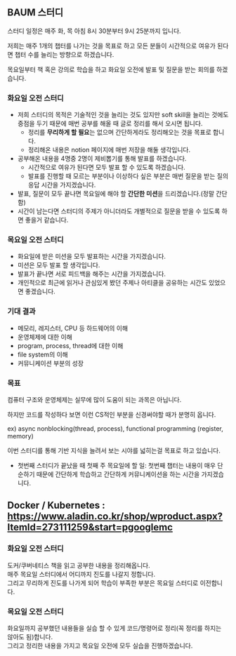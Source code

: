 ## BAUM 스터디

스터디 일정은 매주 화, 목 아침 8시 30분부터 9시 25분까지 입니다.

저희는 매주 1개의 챕터를 나가는 것을 목표로 하고 모든 분들이 시간적으로 여유가 된다면 챕터 수를 늘리는 방향으로 하겠습니다.

목요일부터 책 혹은 강의로 학습을 하고 화요일 오전에 발표 및 질문을 받는 회의를 하겠습니다.

### 화요일 오전 스터디

- 저희 스터디의 목적은 기술적인 것을 늘리는 것도 있지만 soft skill을 늘리는 것에도 중점을 두기 때문에 매번 공부를 해올 때 글로 정리를 해서 오시면 됩니다.
    - 정리를 **무리하게 할 필요**는 없으며 간단하게라도 정리해오는 것을 목표로 합니다.
    - 정리해온 내용은 notion 페이지에 매번 저장을 해둘 생각입니다.
- 공부해온 내용을 4명중 2명이 제비뽑기를 통해 발표를 하겠습니다.
    - 시간적으로 여유가 된다면 모두 발표 할 수 있도록 하겠습니다.
    - 발표를 진행할 때 모르는 부분이나 이상하다 싶은 부분은 매번 질문을 받는 질의응답 시간을 가지겠습니다.
- 발표, 질문이 모두 끝나면 목요일에 해야 할 **간단한 미션**을 드리겠습니다.(정말 간단함)
- 시간이 남는다면 스터디의 주제가 아니더라도 개별적으로 질문을 받을 수 있도록 하면 좋을거 같습니다.

### 목요일 오전 스터디

- 화요일에 받은 미션을 모두 발표하는 시간을 가지겠습니다.
- 미션은 모두 발표 할 생각입니다.
- 발표가 끝나면 서로 피드백을 해주는 시간을 가지겠습니다.
- 개인적으로 최근에 읽거나 관심있게 봤던 주제나 아티클을 공유하는 시간도 있었으면 좋겠습니다.

### 기대 결과

- 메모리, 레지스터, CPU 등 하드웨어의 이해
- 운영체제에 대한 이해
- program, process, thread에 대한 이해
- file system의 이해
- 커뮤니케이션 부분의 성장



### 목표

컴퓨터 구조와 운영체제는 실무에 많이 도움이 되는 과목은 아닙니다.

하지만 코드를 작성하다 보면 이런 CS적인 부분을 신경써야할 때가 분명히 옵니다.

ex) async nonblocking(thread, process), functional programming (register, memory)

이번 스터디를 통해 기반 지식을 늘려서 보는 시야를 넓히는걸 목표로 하고 있습니다.

- 첫번째 스터디가 끝났을 때 첫째 주 목요일에 할 일: 첫번째 챕터는 내용이 매우 단순하기 때문에 간단하게 학습하고 간단하게 커뮤니케이션을 하는 시간을 가지겠습니다.

## Docker / Kubernetes : https://www.aladin.co.kr/shop/wproduct.aspx?ItemId=273111259&start=pgooglemc

### 화요일 오전 스터디
도커/쿠버네티스 책을 읽고 공부한 내용을 정리해옵니다.  
매주 목요일 스터디에서 어디까지 진도를 나갈지 정합니다.  
그리고 무리하게 진도를 나가게 되어 학습이 부족한 부분은 목요일 스터디로 이전합니다.  

### 목요일 오전 스터디
화요일까지 공부했던 내용들을 실습 할 수 있게 코드/명령어로 정리(꼭 정리를 하지는 않아도 됨)합니다.  
그리고 정리한 내용을 가지고 목요일 오전에 모두 실습을 진행하겠습니다.
